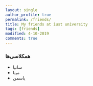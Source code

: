 ```yaml
---
layout: single
author_profile: true
permalink: /friends/
title: My friends at iust university
tags: [friends]
modified: 4-10-2019
comments: true
---
```


### همکلاسی‌ها
* سانیا
* مینا
* یاسمن



